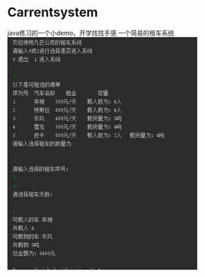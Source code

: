 # Carrentsystem
java练习的一个小demo，开学找找手感
一个简易的租车系统
![image](https://github.com/fanmangzhizun/Carrentsystem/blob/master/src/show.png)




